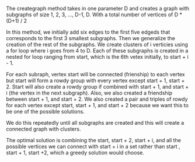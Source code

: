 The creategraph method takes in one parameter D and creates a graph with subgraphs of
size 1, 2, 3, ..., D-1, D. With a total number of vertices of D * (D+1) / 2

In this method, we initially add six edges to the first five edgeds that corresponds to the first 3 smallest subgraphs. Then we generalize the creation of the rest of the subgraphs. We create clusters of i verticies using a for loop where i goes from 4 to D. Each of these subgraphs is created in a nested for loop ranging from start, which is the 6th vetex initially, to start + i - 1.

For each subraph, vertex start will be connected (frienship) to each vertex but start will form a rowdy group with every vertex except start + 1, start + 2. Start will also create a rowdy group if combined with start + 1, and start + i (the vertex in the next subgraph). Also, we also created a friendship between start + 1, and start + 2. We also created a pair and triples of rowdy for each vertex except start, start + 1, and start + 2 because we want this to be one of the possible solutions.

We do this repeatedly until all subgraphs are created and this will create a connected graph with clusters.

The optimal solution is combining the start, start + 2, start + i, and all the possible vertices we can connect with start + i in a set rather than start , start + 1, start +2, which a greedy solution would choose.
